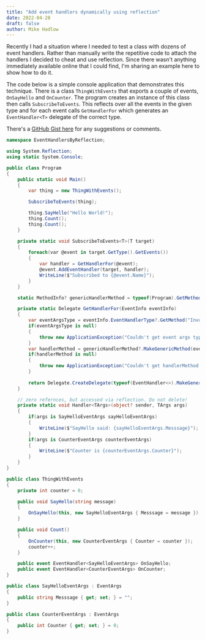 ```yaml
---
title: "Add event handlers dynamically using reflection"
date: 2022-04-28
draft: false
author: Mike Hadlow
---
```

Recently I had a situation where I needed to test a class with dozens of event handlers. Rather than manually write the repetitive code to attach the handlers I decided to cheat and use reflection. Since there wasn't anything immediately available online that I could find, I'm sharing an example here to show how to do it.
<!--more-->
The code below is a simple console application that demonstrates this technique. There is a class `ThingWithEvents` that exports a couple of events, `OnSayHello` and `OnCounter`. The program creates an instance of this class then calls `SubscribeToEvents`. This reflects over all the events in the given type and for each event calls `GetHandlerFor` which generates an `EventHandler<T>` delegate of the correct type.

There's a [GitHub Gist here](https://gist.github.com/mikehadlow/3d7fdc986ef913c1d689dcbdecd7ae70) for any suggestions or comments.

```C#
namespace EventHandlersByReflection;

using System.Reflection;
using static System.Console;

public class Program
{
    public static void Main()
    {
        var thing = new ThingWithEvents();

        SubscribeToEvents(thing);

        thing.SayHello("Hello World!");
        thing.Count();
        thing.Count();
    }

    private static void SubscribeToEvents<T>(T target)
    {
        foreach(var @event in target.GetType().GetEvents())
        {
            var handler = GetHandlerFor(@event);
            @event.AddEventHandler(target, handler);
            WriteLine($"Subscribed to {@event.Name}");
        }
    }

    static MethodInfo? genericHandlerMethod = typeof(Program).GetMethod("Handler", BindingFlags.Static | BindingFlags.NonPublic);

    private static Delegate GetHandlerFor(EventInfo eventInfo)
    {
        var eventArgsType = eventInfo.EventHandlerType?.GetMethod("Invoke")?.GetParameters()[1]?.ParameterType;
        if(eventArgsType is null)
        {
            throw new ApplicationException("Couldn't get event args type from eventInfo.");
        }
        var handlerMethod = genericHandlerMethod?.MakeGenericMethod(eventArgsType);
        if(handlerMethod is null)
        {
            throw new ApplicationException("Couldn't get handlerMethod from genericHandlerMethod.");
        }
        
        return Delegate.CreateDelegate(typeof(EventHandler<>).MakeGenericType(eventArgsType), handlerMethod);
    }

    // zero refernces, but accessed via reflection. Do not delete!
    private static void Handler<TArgs>(object? sender, TArgs args)
    {
        if(args is SayHelloEventArgs sayHelloEventArgs)
        {
            WriteLine($"SayHello said: {sayHelloEventArgs.Messsage}");
        }
        if(args is CounterEventArgs counterEventArgs)
        {
            WriteLine($"Counter is {counterEventArgs.Counter}");
        }
    }
}

public class ThingWithEvents
{
    private int counter = 0;

    public void SayHello(string message)
    {
        OnSayHello(this, new SayHelloEventArgs { Messsage = message });
    }

    public void Count()
    {
        OnCounter(this, new CounterEventArgs { Counter = counter });
        counter++;
    }

    public event EventHandler<SayHelloEventArgs> OnSayHello;
    public event EventHandler<CounterEventArgs> OnCounter;
}

public class SayHelloEventArgs : EventArgs
{
    public string Messsage { get; set; } = "";
}

public class CounterEventArgs : EventArgs
{
    public int Counter { get; set; } = 0;
}

```

